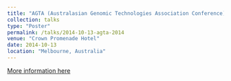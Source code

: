 ```yaml
---
title: "AGTA (Australasian Genomic Technologies Association Conference) 2014"
collection: talks
type: "Poster"
permalink: /talks/2014-10-13-agta-2014
venue: "Crown Promenade Hotel"
date: 2014-10-13
location: "Melbourne, Australia"
---
```


[More information here](https://f1000research.com/posters/1097116)
